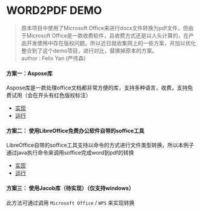 # WORD2PDF DEMO
> 原本项目中使用了Microsoft Office来进行docx文件转换为pdf文件，但由于Microsoft Office是一款收费软件，且收费方式还是以人头计算的，在产品开发使用中存在版权问题。所以近日就收集网上的一些方案，并加以优化整合到了这个demo项目，进行对比，替换掉原本的方案。    
  author : Felix Yan (严伟森)  

#### 方案一：Aspose库
Aspose库是一款处理office文档都非常方便的库，支持多种语言，收费，支持免费试用（会在开头有红色版权标注）

- [实现](https://github.com/yws179/word2pdf-demo/blob/master/src/main/java/com/yws/demo/word2pdf/impl/AsposeWordServiceImpl.java)
- [运行](https://github.com/yws179/word2pdf-demo/blob/master/src/test/java/com/yws/demo/word2pdf/WordServiceTests.java)

#### 方案二： 使用LibreOffice免费办公软件自带的soffice工具
LibreOffice自带的soffice工具支持以命令的方式进行文件类型转换，所以本例子通过java执行命令来调用soffice完成word到pdf的转换

- [实现](https://github.com/yws179/word2pdf-demo/blob/master/src/main/java/com/yws/demo/word2pdf/impl/LibreOfficeCommandWordServiceImpl.java)
- [运行](https://github.com/yws179/word2pdf-demo/blob/master/src/test/java/com/yws/demo/word2pdf/WordServiceTests.java)

#### 方案三： 使用Jacob库（待实现）（仅支持windows）
此方法可通过调用 `Microsoft Office` / `WPS` 来实现转换
